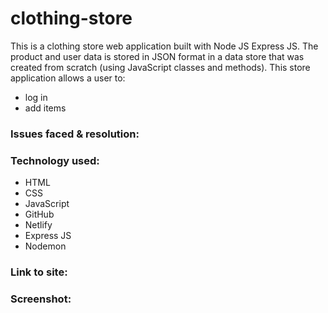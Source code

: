 # clothing-store
 This is a clothing store web application built with Node JS Express JS. The product and user data is stored in JSON format in a data store that was created from scratch (using JavaScript classes and methods). This store application allows a user to:
 - log in
 - add items
 
 <h3>Issues faced & resolution:</h3>


<h3>Technology used:</h3>

- HTML
- CSS
- JavaScript
- GitHub
- Netlify
- Express JS
- Nodemon

<h3>Link to site:</h3>


<h3>Screenshot:</h3>
